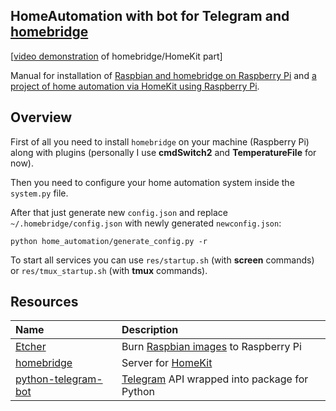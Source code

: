 ## HomeAutomation with bot for Telegram and [homebridge](https://github.com/nfarina/homebridge)

[[video demonstration](https://youtu.be/CBYfVpwmrjc) of homebridge/HomeKit part]

Manual for installation of [Raspbian and homebridge on Raspberry Pi](https://akarazeev.github.io/home-automation-homekit/) and [a project of home automation via HomeKit using Raspberry Pi](https://akarazeev.github.io/proj_homeautomation/).

## Overview

First of all you need to install `homebridge` on your machine (Raspberry Pi) along with plugins (personally I use **cmdSwitch2** and **TemperatureFile** for now).

Then you need to configure your home automation system inside the `system.py` file.

After that just generate new `config.json` and replace `~/.homebridge/config.json` with newly generated `newconfig.json`:
```
python home_automation/generate_config.py -r
```

To start all services you can use `res/startup.sh` (with **screen** commands) or `res/tmux_startup.sh` (with **tmux** commands).

## Resources

| Name | Description     |
| :------------- | :------------- |
| [Etcher](https://etcher.io)       | Burn [Raspbian images](https://www.raspberrypi.org/downloads/raspbian/) to Raspberry Pi      |
| [homebridge](https://github.com/nfarina/homebridge)   | Server for [HomeKit](https://www.apple.com/ios/home/)  |
| [python-telegram-bot](https://github.com/python-telegram-bot/python-telegram-bot)   | [Telegram](https://telegram.org) API wrapped into package for Python   |
